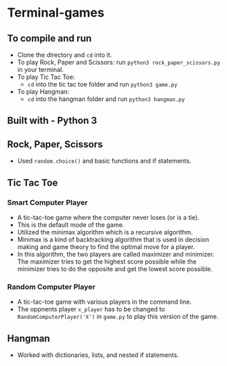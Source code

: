 # Terminal-games
## To compile and run

- Clone the directory and `cd` into it.
- To play Rock, Paper and Scissors: run `python3 rock_paper_scissors.py` in your terminal.
- To play Tic Tac Toe: 
  - `cd` into the tic tac toe folder and run `python3 game.py`
- To play Hangman:
  - `cd` into the hangman folder and run `python3 hangman.py`
  
## Built with - Python 3

## Rock, Paper, Scissors
- Used `random.choice()` and basic functions and if statements. 

## Tic Tac Toe 
### Smart Computer Player
- A tic-tac-toe game where the computer never loses (or is a tie).
- This is the default mode of the game. 
- Utilized the minimax algorithm which is a recursive algorithm.
- Minimax is a kind of backtracking algorithm that is used in decision making and game theory to find the optimal move for a player. 
- In this algorithm, the two players are called maximizer and minimizer. The maximizer tries to get the highest score possible while the minimizer tries to do the opposite and get the lowest score possible.

### Random Computer Player 
- A tic-tac-toe game with various players in the command line. 
- The oppnents player `x_player` has to be changed to `RandomComputerPlayer('X')` in `game.py` to play this version of the game. 

## Hangman 
- Worked with dictionaries, lists, and nested if statements. 

